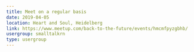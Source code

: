 ```yaml
---
title: Meet on a regular basis
date: 2019-04-05
location: Heart and Soul, Heidelberg
link: https://www.meetup.com/back-to-the-future/events/hmcmfpyzgbhb/
usergroup: smalltalkrn
type: usergroup
---
```

